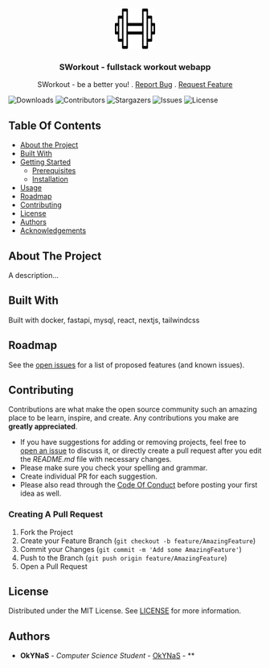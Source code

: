 <br/>
<p align="center">
  <a href="https://github.com/okynas/Docker-Fastapi-test">
    <img src="logo.png" alt="Logo" width="80" height="80">
  </a>

  <h3 align="center">SWorkout - fullstack workout webapp</h3>

  <p align="center">
    SWorkout - be a better you!
    .
    <a href="https://github.com/okynas/Docker-Fastapi-test/issues">Report Bug</a>
    .
    <a href="https://github.com/okynas/Docker-Fastapi-test/issues">Request Feature</a>
  </p>
</p>

![Downloads](https://img.shields.io/github/downloads/okynas/Docker-Fastapi-test/total) ![Contributors](https://img.shields.io/github/contributors/okynas/Docker-Fastapi-test?color=dark-green) ![Stargazers](https://img.shields.io/github/stars/okynas/Docker-Fastapi-test?style=social) ![Issues](https://img.shields.io/github/issues/okynas/Docker-Fastapi-test) ![License](https://img.shields.io/github/license/okynas/Docker-Fastapi-test)

## Table Of Contents

* [About the Project](#about-the-project)
* [Built With](#built-with)
* [Getting Started](#getting-started)
  * [Prerequisites](#prerequisites)
  * [Installation](#installation)
* [Usage](#usage)
* [Roadmap](#roadmap)
* [Contributing](#contributing)
* [License](#license)
* [Authors](#authors)
* [Acknowledgements](#acknowledgements)

## About The Project

A description...

## Built With

Built with docker, fastapi, mysql, react, nextjs, tailwindcss



## Roadmap

See the [open issues](https://github.com/okynas/Docker-Fastapi-test/issues) for a list of proposed features (and known issues).

## Contributing

Contributions are what make the open source community such an amazing place to be learn, inspire, and create. Any contributions you make are **greatly appreciated**.
* If you have suggestions for adding or removing projects, feel free to [open an issue](https://github.com/okynas/Docker-Fastapi-test/issues/new) to discuss it, or directly create a pull request after you edit the *README.md* file with necessary changes.
* Please make sure you check your spelling and grammar.
* Create individual PR for each suggestion.
* Please also read through the [Code Of Conduct](https://github.com/okynas/Docker-Fastapi-test/blob/main/CODE_OF_CONDUCT.md) before posting your first idea as well.

### Creating A Pull Request

1. Fork the Project
2. Create your Feature Branch (`git checkout -b feature/AmazingFeature`)
3. Commit your Changes (`git commit -m 'Add some AmazingFeature'`)
4. Push to the Branch (`git push origin feature/AmazingFeature`)
5. Open a Pull Request

## License

Distributed under the MIT License. See [LICENSE](https://github.com/okynas/Sworkout/blob/master/LICENSE) for more information.

## Authors

* **OkYNaS** - *Computer Science Student* - [OkYNaS](https://github.com/okynas/) - **

